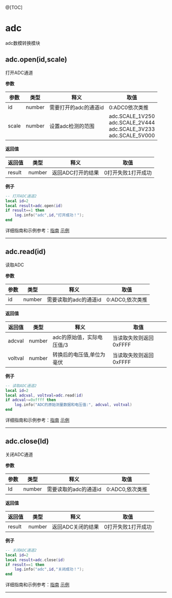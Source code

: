 @[TOC]

# adc
adc数模转换模块
## adc.open(id,scale)	

打开ADC通道

**参数**

|参数|类型|释义|取值|
|-|-|-|-|
|id|number|需要打开的adc的通道id|0:ADC0依次类推|
|scale|number|设置adc检测的范围|adc.SCALE_1V250<br>adc.SCALE_2V444<br>adc.SCALE_3V233<br>adc.SCALE_5V000|

**返回值**

|返回值|类型|释义|取值|
|-|-|-|-|
|result|number|返回ADC打开的结果|0打开失败1打开成功|

**例子**

```lua
-- 打开ADC通道2
local id=2  
local result=adc.open(id)  
if result==1 then  
    log.info("adc",id,"打开成功！");  
end

```
详细指南和示例参考：[指南](https://doc.openluat.com/wiki/21?wiki_page_id=1934 "指南") [示例](https://doc.openluat.com/wiki/21?wiki_page_id=2160 "示例")

---



## adc.read(id)

读取ADC

**参数**

|参数|类型|释义|取值|
|-|-|-|-|
|id|number|需要读取的adc的通道id|0:ADC0,依次类推|

**返回值**

|返回值|类型|释义|取值|
|-|-|-|-|
|adcval|number|adc的原始值，实际电压值/3|当读取失败则返回0xFFFF|
|voltval|number|转换后的电压值,单位为毫伏|当读取失败则返回0xFFFF|

**例子**

```lua
-- 读取ADC通道2
local id=2  
local adcval, voltval=adc.read(id)  
if adcval~=0xffff then  
    log.info("ADC的原始测量数据和电压值:", adcval, voltval)  
end  

```

详细指南和示例参考：[指南](https://doc.openluat.com/wiki/21?wiki_page_id=1934 "指南") [示例](https://doc.openluat.com/wiki/21?wiki_page_id=2160 "示例")

---



## adc.close(Id) 


关闭ADC通道

**参数**

|参数|类型|释义|取值|
|-|-|-|-|
|Id|number|需要读取的adc的通道id|0:ADC0,依次类推|

**返回值**

|返回值|类型|释义|取值|
|-|-|-|-|
|result|number|返回ADC关闭的结果|0打开失败1打开成功|

**例子**

```lua
-- 关闭ADC通道2
local id=2  
local result=adc.close(id)  
if result==1 then  
    log.info("adc",id,"关闭成功！");  
end  

```
详细指南和示例参考：[指南](https://doc.openluat.com/wiki/21?wiki_page_id=1934 "指南") [示例](https://doc.openluat.com/wiki/21?wiki_page_id=2160 "示例")

---



